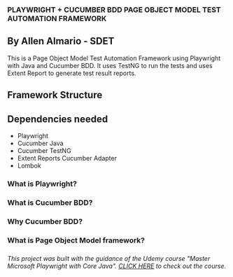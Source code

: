 ### PLAYWRIGHT + CUCUMBER BDD PAGE OBJECT MODEL TEST AUTOMATION FRAMEWORK
## By Allen Almario - SDET

This is a Page Object Model Test Automation Framework using Playwright with Java and Cucumber BDD. It uses TestNG to run the tests and uses Extent Report to generate test result reports.

## Framework Structure


## Dependencies needed
- Playwright
- Cucumber Java
- Cucumber TestNG
- Extent Reports Cucumber Adapter
- Lombok

### What is Playwright?

### What is Cucumber BDD?

### Why Cucumber BDD?

### What is Page Object Model framework?

### 

*This project was built with the guidance of the Udemy course "Master Microsoft Playwright with Core Java". [CLICK HERE](https://www.udemy.com/course/playwright-java-tutorial/) to check out the course.*